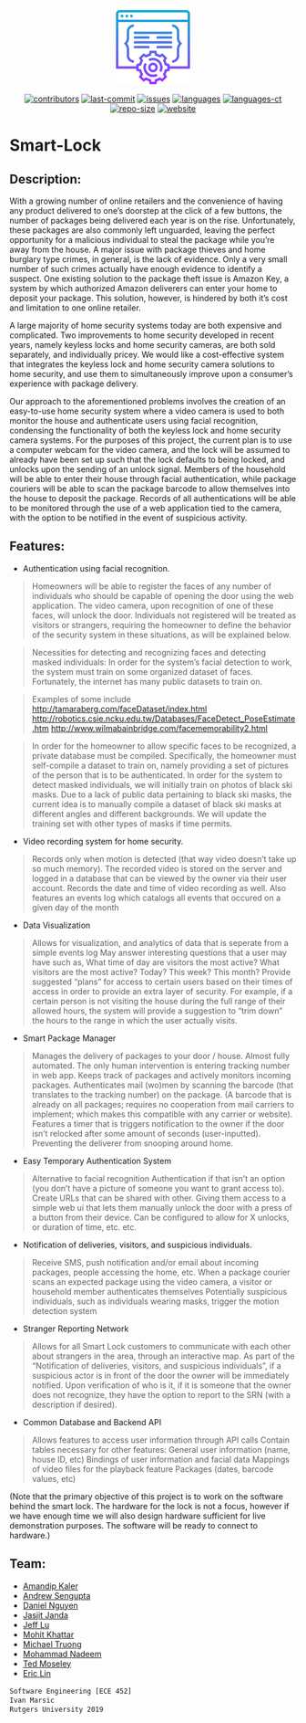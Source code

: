 <p align="center">
<img src="https://github.com/software-engineering-s19-group10/Smart-Lock/blob/master/software.svg" height="130">
</p>

<p align="center">
<a href="https://github.com/software-engineering-s19-group10/Smart-Lock/graphs/contributors">
  <img alt="contributors" src="https://img.shields.io/github/contributors/software-engineering-s19-group10/Smart-Lock.svg?style=popout" /></a>
<a href="https://github.com/software-engineering-s19-group10/Smart-Lock/graphs/commit-activity">
  <img alt="last-commit" src="https://img.shields.io/github/last-commit/software-engineering-s19-group10/Smart-Lock.svg?style=popout"/></a>
<a href="https://github.com/software-engineering-s19-group10/Smart-Lock/issues">
  <img alt="issues" src="https://img.shields.io/github/issues/software-engineering-s19-group10/Smart-Lock.svg?style=popout"/></a>
<a href="https://github.com/software-engineering-s19-group10/Smart-Lock">
  <img alt="languages" src="https://img.shields.io/github/languages/top/software-engineering-s19-group10/Smart-Lock.svg?style=popout"/></a>
<a href="https://github.com/software-engineering-s19-group10/Smart-Lock">
  <img alt="languages-ct" src="https://img.shields.io/github/languages/count/software-engineering-s19-group10/Smart-Lock.svg?style=popout"/></a>
<a href="https://github.com/software-engineering-s19-group10/Smart-Lock"> 
  <img alt="repo-size" src="https://img.shields.io/github/repo-size/software-engineering-s19-group10/Smart-Lock.svg?style=popout"/></a>
<a href="https://software-engineering-s19-group10.github.io/website/"> 
  <img alt="website" src="https://img.shields.io/website-up-down-green-red/https/software-engineering-s19-group10.github.io%2Fwebsite%2F.svg?label=website-status"/></a>
</p>

# Smart-Lock

## Description:

With a growing number of online retailers and the convenience of having any product delivered to one’s doorstep at the click of a few buttons, the number of packages being delivered each year is on the rise. Unfortunately, these packages are also commonly left unguarded, leaving the perfect opportunity for a malicious individual to steal the package while you’re away from the house. A major issue with package thieves and home burglary type crimes, in general, is the lack of evidence. Only a very small number of such crimes actually have enough evidence to identify a suspect. One existing solution to the package theft issue is Amazon Key, a system by which authorized Amazon deliverers can enter your home to deposit your package. This solution, however, is hindered by both it’s cost and limitation to one online retailer.

A large majority of home security systems today are both expensive and complicated. Two improvements to home security developed in recent years, namely keyless locks and home security cameras, are both sold separately, and individually pricey. We would like a cost-effective system that integrates the keyless lock and home security camera solutions to home security, and use them to simultaneously improve upon a consumer’s experience with package delivery.

Our approach to the aforementioned problems involves the creation of an easy-to-use home security system where a video camera is used to both monitor the house and authenticate users using facial recognition, condensing the functionality of both the keyless lock and home security camera systems. For the purposes of this project, the current plan is to use a computer webcam for the video camera, and the lock will be assumed to already have been set up such that the lock defaults to being locked, and unlocks upon the sending of an unlock signal.  Members of the household will be able to enter their house through facial authentication, while package couriers will be able to scan the package barcode to allow themselves into the house to deposit the package. Records of all authentications will be able to be monitored through the use of a web application tied to the camera, with the option to be notified in the event of suspicious activity. 

## Features:

- Authentication using facial recognition.
>Homeowners will be able to register the faces of any number of individuals who should be capable of opening the door using the web application. The video camera, upon recognition of one of these faces, will unlock the door. Individuals not registered will be treated as visitors or strangers, requiring the homeowner to define the behavior of the security system in these situations, as will be explained below.

>Necessities for detecting and recognizing faces and detecting masked individuals:
>In order for the system’s facial detection to work, the system must train on some organized dataset of faces.  Fortunately, the internet has many public datasets to train on.

>Examples of some include 
>http://tamaraberg.com/faceDataset/index.html
>http://robotics.csie.ncku.edu.tw/Databases/FaceDetect_PoseEstimate.htm
>http://www.wilmabainbridge.com/facememorability2.html

>In order for the homeowner to allow specific faces to be recognized, a private database must be compiled. Specifically, the homeowner must self-compile a dataset to train on, namely providing a set of pictures of the person that is to be authenticated.
>In order for the system to detect masked individuals, we will initially train on photos of black ski masks.  Due to a lack of public data pertaining to black ski masks, the current idea is to manually compile a dataset of black ski masks at different angles and different backgrounds. We will update the training set with other types of masks if time permits.

- Video recording system for home security.
>Records only when motion is detected (that way video doesn’t take up so much memory).
>The recorded video is stored on the server and logged in a database that can be viewed by the owner via their user account.
>Records the date and time of video recording as well.
>Also features an events log which catalogs all events that occured on a given day of the month

- Data Visualization
>Allows for visualization, and analytics of data that is seperate from a simple events log
>May answer interesting questions that a user may have such as,
>What time of day are visitors the most active?
>What visitors are the most active? Today? This week? This month?
>Provide suggested “plans” for access to certain users based on their times of access in order to provide an extra layer of security. For example, if a certain person is not visiting the house during the full range of their allowed hours, the system will provide a suggestion to “trim down” the hours to the range in which the user actually visits.

- Smart Package Manager
>Manages the delivery of packages to your door / house.  Almost fully automated.  The only human intervention is entering tracking number in web app.
>Keeps track of packages and actively monitors incoming packages.
>Authenticates mail (wo)men by scanning the barcode (that translates to the tracking number) on the package.  (A barcode that is already on all packages; requires no  cooperation from mail carriers to implement; which makes this compatible with any carrier or website).
>Features a timer that is triggers notification to the owner if the door isn’t relocked after some amount of seconds (user-inputted).  Preventing the deliverer from snooping around home.

- Easy Temporary Authentication System
>Alternative to facial recognition Authentication if that isn’t an option (you don’t have a picture of someone you want to grant access to).
>Create URLs that can be shared with other.  Giving them access to a simple web ui that lets them manually unlock the door with a press of a button from their device.
>Can be configured to allow for X unlocks, or duration of time, etc. etc.

- Notification of deliveries, visitors, and suspicious individuals.
>Receive SMS, push notification and/or email about incoming packages, people accessing the home, etc.
>When a package courier scans an expected package using the video camera, a visitor or household member authenticates themselves
>Potentially suspicious individuals, such as individuals wearing masks, trigger the motion detection system

- Stranger Reporting Network
>Allows for all Smart Lock customers to communicate with each other about strangers in the area, through an interactive map.
>As part of the “Notification of deliveries, visitors, and suspicious individuals”, if a suspicious actor is in front of the door the owner  will be immediately notified.  Upon verification of who is it, if it is someone that the owner does not recognize, they have the option to report to the SRN (with a description if desired).

- Common Database and Backend API
>Allows features to access user information through API calls
>Contain tables necessary for other features:
>General user information (name, house ID, etc)
>Bindings of user information and facial data
>Mappings of video files for the playback feature
>Packages (dates, barcode values, etc)

(Note that the primary objective of this project is to work on the software behind the smart lock.  The hardware for the lock is not a focus, however if we have enough time we will also design hardware sufficient for live demonstration purposes.  The software will be ready to connect to hardware.)


## Team:

- [Amandip Kaler](https://github.com/ak1415)
- [Andrew Sengupta](https://github.com/andrewsengupta)
- [Daniel Nguyen](https://github.com/DanNguyen-CE)
- [Jasjit Janda](https://github.com/jandaj)
- [Jeff Lu](https://github.com/jefflu188)
- [Mohit Khattar](https://github.com/koml12)
- [Michael Truong](https://github.com/MichaelTruongZ)
- [Mohammad Nadeem](https://github.com/mnadev)
- [Ted Moseley](https://github.com/tmose1106)
- [Eric Lin](https://github.com/Yukirilin)

```
Software Engineering [ECE 452]  
Ivan Marsic  
Rutgers University 2019  
```
